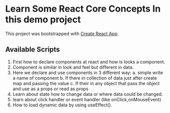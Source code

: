 # Learn Some React Core Concepts In this demo project
This project was bootstrapped with [Create React App](https://github.com/facebook/create-react-app).

## Available Scripts

1. First how to declare components at react and how is looks a component.
2. Component is similar in look and feel but different in data.
3. Here we declare and use components in 3 different way:
    a. simple write a name of component
    b. If there in collection of data just after create map and passing the value
    c. If their in any object that pass the object and use as a props or read as props
4. Learn about state how to change data or where data could be changed.
5. learn about click handler or event handler (like onClick,onMouseEvent)
6. How to load dynamic data by using useEffect().
